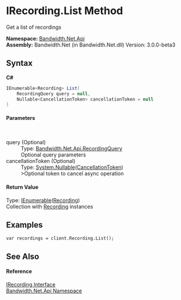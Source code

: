 ﻿# IRecording.List Method 
 

Get a list of recordings

**Namespace:**&nbsp;<a href ="N_Bandwidth_Net_Api.md">Bandwidth.Net.Api</a><br />**Assembly:**&nbsp;Bandwidth.Net (in Bandwidth.Net.dll) Version: 3.0.0-beta3

## Syntax

**C#**<br />
``` C#
IEnumerable<Recording> List(
	RecordingQuery query = null,
	Nullable<CancellationToken> cancellationToken = null
)
```


#### Parameters
&nbsp;<dl><dt>query (Optional)</dt><dd>Type: <a href ="T_Bandwidth_Net_Api_RecordingQuery.md">Bandwidth.Net.Api.RecordingQuery</a><br />Optional query parameters</dd><dt>cancellationToken (Optional)</dt><dd>Type: <a href="http://msdn2.microsoft.com/en-us/library/b3h38hb0" target="_blank">System.Nullable</a>(<a href="http://msdn2.microsoft.com/en-us/library/dd384802" target="_blank">CancellationToken</a>)<br />>Optional token to cancel async operation</dd></dl>

#### Return Value
Type: <a href="http://msdn2.microsoft.com/en-us/library/9eekhta0" target="_blank">IEnumerable</a>(<a href ="T_Bandwidth_Net_Api_Recording.md">Recording</a>)<br />Collection with <a href ="T_Bandwidth_Net_Api_Recording.md">Recording</a> instances

## Examples

```
var recordings = client.Recording.List();
```


## See Also


#### Reference
<a href ="T_Bandwidth_Net_Api_IRecording.md">IRecording Interface</a><br /><a href ="N_Bandwidth_Net_Api.md">Bandwidth.Net.Api Namespace</a><br />